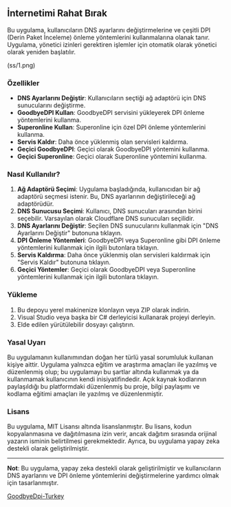 ## İnternetimi Rahat Bırak

Bu uygulama, kullanıcıların DNS ayarlarını değiştirmelerine ve çeşitli DPI (Derin Paket İnceleme) önleme yöntemlerini kullanmalarına olanak tanır. Uygulama, yönetici izinleri gerektiren işlemler için otomatik olarak yönetici olarak yeniden başlatılır.

(ss/1.png)


### Özellikler

- **DNS Ayarlarını Değiştir**: Kullanıcıların seçtiği ağ adaptörü için DNS sunucularını değiştirme.
- **GoodbyeDPI Kullan**: GoodbyeDPI servisini yükleyerek DPI önleme yöntemlerini kullanma.
- **Superonline Kullan**: Superonline için özel DPI önleme yöntemlerini kullanma.
- **Servis Kaldır**: Daha önce yüklenmiş olan servisleri kaldırma.
- **Geçici GoodbyeDPI**: Geçici olarak GoodbyeDPI yöntemini kullanma.
- **Geçici Superonline**: Geçici olarak Superonline yöntemini kullanma.

### Nasıl Kullanılır?

1. **Ağ Adaptörü Seçimi**: Uygulama başladığında, kullanıcıdan bir ağ adaptörü seçmesi istenir. Bu, DNS ayarlarının değiştirileceği ağ adaptörüdür.
2. **DNS Sunucusu Seçimi**: Kullanıcı, DNS sunucuları arasından birini seçebilir. Varsayılan olarak Cloudflare DNS sunucuları seçilidir.
3. **DNS Ayarlarını Değiştir**: Seçilen DNS sunucularını kullanmak için "DNS Ayarlarını Değiştir" butonuna tıklayın.
4. **DPI Önleme Yöntemleri**: GoodbyeDPI veya Superonline gibi DPI önleme yöntemlerini kullanmak için ilgili butonlara tıklayın.
5. **Servis Kaldırma**: Daha önce yüklenmiş olan servisleri kaldırmak için "Servis Kaldır" butonuna tıklayın.
6. **Geçici Yöntemler**: Geçici olarak GoodbyeDPI veya Superonline yöntemlerini kullanmak için ilgili butonlara tıklayın.

### Yükleme

1. Bu depoyu yerel makinenize klonlayın veya ZIP olarak indirin.
2. Visual Studio veya başka bir C# derleyicisi kullanarak projeyi derleyin.
3. Elde edilen yürütülebilir dosyayı çalıştırın.

### Yasal Uyarı

Bu uygulamanın kullanımından doğan her türlü yasal sorumluluk kullanan kişiye aittir. Uygulama yalnızca eğitim ve araştırma amaçları ile yazılmış ve düzenlenmiş olup; bu uygulamayı bu şartlar altında kullanmak ya da kullanmamak kullanıcının kendi inisiyatifindedir. Açık kaynak kodlarının paylaşıldığı bu platformdaki düzenlenmiş bu proje, bilgi paylaşımı ve kodlama eğitimi amaçları ile yazılmış ve düzenlenmiştir.

### Lisans

Bu uygulama, MIT Lisansı altında lisanslanmıştır. Bu lisans, kodun kopyalanmasına ve dağıtılmasına izin verir, ancak dağıtım sırasında orijinal yazarın isminin belirtilmesi gerekmektedir. Ayrıca, bu uygulama yapay zeka destekli olarak geliştirilmiştir.

---

**Not**: Bu uygulama, yapay zeka destekli olarak geliştirilmiştir ve kullanıcıların DNS ayarlarını ve DPI önleme yöntemlerini değiştirmelerine yardımcı olmak için tasarlanmıştır.

[GoodbyeDpi-Turkey](https://github.com/cagritaskn/GoodbyeDPI-Turkey)
